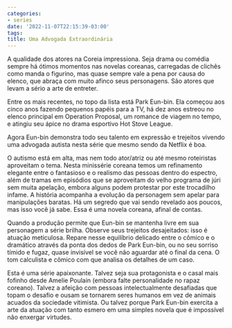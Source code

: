 ```yaml
---
categories:
- series
date: '2022-11-07T22:15:39-03:00'
tags:
title: Uma Advogada Extraordinária
---
```


A qualidade dos atores na Coreia impressiona. Seja drama ou comédia sempre há ótimos momentos nas novelas coreanas, carregadas de clichês como manda o figurino, mas quase sempre vale a pena por causa do elenco, que abraça com muito afinco seus personagens. São atores que levam a sério a arte de entreter.

Entre os mais recentes, no topo da lista está Park Eun-bin. Ela começou aos cinco anos fazendo pequenos papéis para a TV, há dez anos estreou no elenco principal em Operation Proposal,  um romance de viagem no tempo, e atingiu seu ápice no drama esportivo Hot Stove League.

Agora Eun-bin demonstra todo seu talento em expressão e trejeitos vivendo uma advogada autista nesta série que mesmo sendo da Netflix é boa.

O autismo está em alta, mas nem todo ator/atriz ou até mesmo roteiristas aproveitam o tema. Nesta minissérie coreana temos um refinamento elegante entre o fantasioso e o realismo das pessoas dentro do espectro, além de tramas em episódios que se aproveitam do velho programa de júri sem muita apelação, embora alguns podem protestar por este trocadilho infame. A história acompanha a evolução da personagem sem apelar para manipulações baratas. Há um segredo que vai sendo revelado aos poucos, mas isso você já sabe. Essa é uma novela coreana, afinal de contas.

Quando a produção permite que Eun-bin se mantenha livre em sua personagem a série brilha. Observe seus trejeitos desajeitados: isso é atuação meticulosa. Repare nesse equilíbrio delicado entre o cômico e o dramático através da ponta dos dedos de Park Eun-bin, ou no seu sorriso tímido e fugaz, quase invisível se você não aguardar até o final da cena. O tom calculista e cômico com que analisa os detalhes de um caso.

Esta é uma série apaixonante. Talvez seja sua protagonista e o casal mais fofinho desde Amelie Poulain (embora falte personalidade no rapaz coreano). Talvez a afeição com pessoas intelectualmente desafiadas que topam o desafio e ousam se tornarem seres humanos em vez de animais acuados da sociedade vitimista. Ou talvez porque Park Eun-bin exercita a arte da atuação com tanto esmero em uma simples novela que é impossível não enxergar virtudes.
